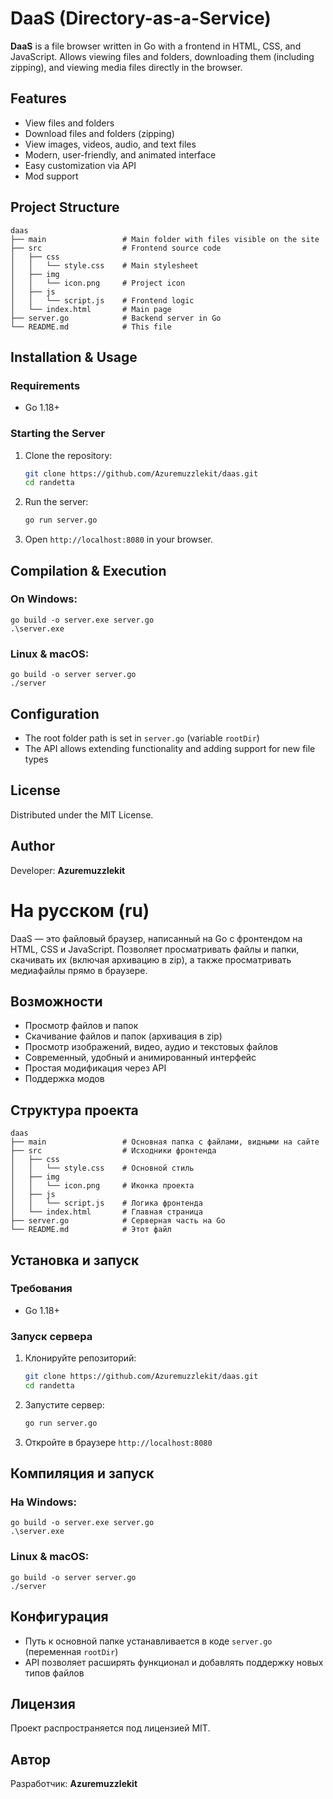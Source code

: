 # **DaaS** (Directory-as-a-Service)

**DaaS** is a file browser written in Go with a frontend in HTML, CSS, and JavaScript. Allows viewing files and folders, downloading them (including zipping), and viewing media files directly in the browser.

## Features

- View files and folders
- Download files and folders (zipping)
- View images, videos, audio, and text files
- Modern, user-friendly, and animated interface
- Easy customization via API
- Mod support

## Project Structure
```project tree
daas
├── main                 # Main folder with files visible on the site
├── src                  # Frontend source code
│   ├── css
│   │   └── style.css    # Main stylesheet
│   ├── img
│   │   └── icon.png     # Project icon
│   ├── js
│   │   └── script.js    # Frontend logic
│   └── index.html       # Main page
├── server.go            # Backend server in Go
└── README.md            # This file
```

## Installation & Usage

### Requirements

- Go 1.18+

### Starting the Server

1. Clone the repository:
   ```sh
   git clone https://github.com/Azuremuzzlekit/daas.git
   cd randetta
   ```
2. Run the server:
   ```sh
   go run server.go
   ```
3. Open `http://localhost:8080` in your browser.

## **Compilation & Execution**

### **On Windows:**

```
go build -o server.exe server.go
.\server.exe
```

### **Linux & macOS:**

```
go build -o server server.go
./server
```

## Configuration

- The root folder path is set in `server.go` (variable `rootDir`)
- The API allows extending functionality and adding support for new file types

## License

Distributed under the MIT License.

## Author

Developer: **Azuremuzzlekit**



# На русском (ru)
DaaS — это файловый браузер, написанный на Go с фронтендом на HTML, CSS и JavaScript. Позволяет просматривать файлы и папки, скачивать их (включая архивацию в zip), а также просматривать медиафайлы прямо в браузере.

## Возможности

- Просмотр файлов и папок
- Скачивание файлов и папок (архивация в zip)
- Просмотр изображений, видео, аудио и текстовых файлов
- Современный, удобный и анимированный интерфейс
- Простая модификация через API
- Поддержка модов

## Структура проекта

```
daas
├── main                 # Основная папка с файлами, видными на сайте
├── src                  # Исходники фронтенда
│   ├── css
│   │   └── style.css    # Основной стиль
│   ├── img
│   │   └── icon.png     # Иконка проекта
│   ├── js
│   │   └── script.js    # Логика фронтенда
│   └── index.html       # Главная страница
├── server.go            # Серверная часть на Go
└── README.md            # Этот файл
```

## Установка и запуск

### Требования

- Go 1.18+

### Запуск сервера

1. Клонируйте репозиторий:
   ```sh
   git clone https://github.com/Azuremuzzlekit/daas.git
   cd randetta
   ```
2. Запустите сервер:
   ```sh
   go run server.go
   ```
3. Откройте в браузере `http://localhost:8080`

## **Компиляция и запуск**

### **На Windows:**

```
go build -o server.exe server.go
.\server.exe
```

### **Linux & macOS:**

```
go build -o server server.go
./server
```

## Конфигурация

- Путь к основной папке устанавливается в коде `server.go` (переменная `rootDir`)
- API позволяет расширять функционал и добавлять поддержку новых типов файлов

## Лицензия

Проект распространяется под лицензией MIT.

## Автор

Разработчик: **Azuremuzzlekit**

